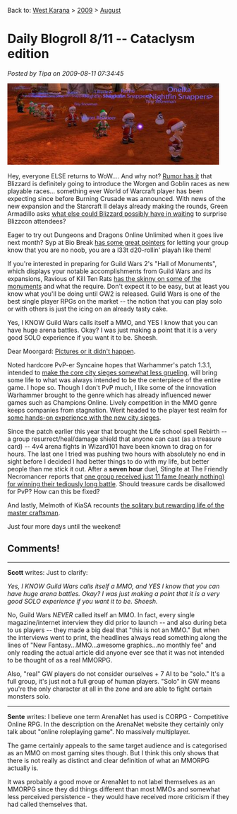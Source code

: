 Back to: [West Karana](/posts/westkarana.md) > [2009](/posts/2009/westkarana.md) > [August](./westkarana.md)
# Daily Blogroll 8/11 -- Cataclysm edition

*Posted by Tipa on 2009-08-11 07:34:45*

![Gnome conga line](../../../uploads/2009/08/39ba0f5f07f444691742d01b64aab12b.jpg "Gnome conga line")

Hey, everyone ELSE returns to WoW.... And why not? [Rumor has it](http://www.wow.com/2009/08/10/cataclysm-races-leaked/) that Blizzard is definitely going to introduce the Worgen and Goblin races as new playable races... something ever World of Warcraft player has been expecting since before Burning Crusade was announced. With news of the new expansion and the Starcraft II delays already making the rounds, Green Armadillo asks [what else could Blizzard possibly have in waiting](http://playervsdeveloper.blogspot.com/2009/08/pointless-blizzcon-speculation-is.html) to surprise Blizzcon attendees? 

Eager to try out Dungeons and Dragons Online Unlimited when it goes live next month? Syp at Bio Break [has some great pointers](http://biobreak.wordpress.com/2009/08/10/syps-guide-to-ddo-dungeoneering/) for letting your group know that you are no noob, you are a l33t d20-rollin' playah like them!

If you're interested in preparing for Guild Wars 2's "Hall of Monuments", which displays your notable accomplishments from Guild Wars and its expansions, Ravious of Kill Ten Rats [has the skinny on some of the monuments](http://www.killtenrats.com/2009/08/10/guild-wars-market-speculation/) and what the require. Don't expect it to be easy, but at least you know what you'll be doing until GW2 is released. Guild Wars is one of the best single player RPGs on the market -- the notion that you can play solo or with others is just the icing on an already tasty cake.

Yes, I KNOW Guild Wars calls itself a MMO, and YES I know that you can have huge arena battles. Okay? I was just making a point that it is a very good SOLO experience if you want it to be. Sheesh.

Dear Moorgard: [Pictures or it didn't happen](http://www.mobhunter.com/?p=435).

Noted hardcore PvP-er Syncaine hopes that Warhammer's patch 1.3.1, intended to [make the core city sieges somewhat less grueling](http://syncaine.wordpress.com/2009/08/10/warhammer-online-1-3-1-patch-will-it-fix-tier-4/), will bring some life to what was always intended to be the centerpiece of the entire game. I hope so. Though I don't PvP much, I like some of the innovation Warhammer brought to the genre which has already influenced newer games such as Champions Online. Lively competition in the MMO genre keeps companies from stagnation. Werit headed to the player test realm for [some hands-on experience with the new city sieges](http://www.weritsblog.com/2009/08/city-siege-on-right-track.html).

Since the patch earlier this year that brought the Life school spell Rebirth -- a group resurrect/heal/damage shield that anyone can cast (as a treasure card) -- 4v4 arena fights in Wizard101 have been known to drag on for hours. The last one I tried was pushing two hours with absolutely no end in sight before I decided I had better things to do with my life, but better people than me stick it out. After a **seven hour** duel, Stingite at The Friendly Necromancer reports that [one group received just 11 fame (nearly nothing) for winning their tediously long battle](http://thefriendlynecromancer.blogspot.com/2009/08/seven-hour-duel.html). Should treasure cards be disallowed for PvP? How can this be fixed?

And lastly, Melmoth of KiaSA recounts [the solitary but rewarding life of the master craftsman](http://kiasa.org/2009/08/10/a-noble-craft-but-somehow-a-most-melancholy/). 

Just four more days until the weekend!

## Comments!

---

**Scott** writes: Just to clarify:

*Yes, I KNOW Guild Wars calls itself a MMO, and YES I know that you can have huge arena battles. Okay? I was just making a point that it is a very good SOLO experience if you want it to be. Sheesh.*

No, Guild Wars *NEVER* called itself an MMO. In fact, every single magazine/internet interview they did prior to launch -- and also during beta to us players -- they made a big deal that "this is not an MMO." But when the interviews went to print, the headlines always read something along the lines of "New Fantasy...MMO...awesome graphics...no monthly fee" and only reading the actual article did anyone ever see that it was not intended to be thought of as a real MMORPG.

Also, "real" GW players do not consider ourselves + 7 AI to be "solo." It's a full group, it's just not a full group of human players. "Solo" in GW means you're the only character at all in the zone and are able to fight certain monsters solo.

---

**Sente** writes: I believe one term ArenaNet has used is CORPG - Competitive Online RPG. In the description on the ArenaNet website they certainly only talk about "online roleplaying game". No massively multiplayer.

The game certainly appeals to the same target audience and is categorised as an MMO on most gaming sites though. But I think this only shows that there is not really as distinct and clear definition of what an MMORPG actually is.

It was probably a good move or ArenaNet to not label themselves as an MMORPG since they did things different than most MMOs and somewhat less perceived persistence - they would have received more criticism if they had called themselves that.

